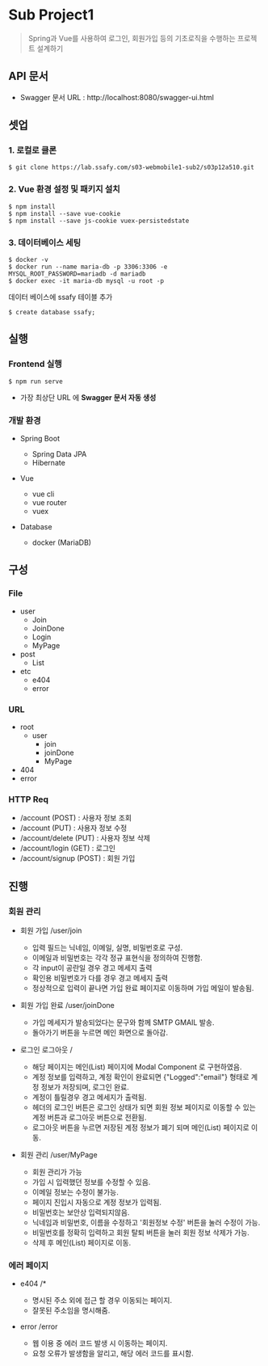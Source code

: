 # Sub Project1

> Spring과 Vue를 사용하여 로그인, 회원가입 등의 기초로직을 수행하는 프로젝트 설계하기

## API 문서
- Swagger 문서 URL : http://localhost:8080/swagger-ui.html

## 셋업

### 1. 로컬로 클론

```
$ git clone https://lab.ssafy.com/s03-webmobile1-sub2/s03p12a510.git
```

### 2. Vue 환경 설정 및 패키지 설치

```
$ npm install
$ npm install --save vue-cookie
$ npm install --save js-cookie vuex-persistedstate
```

### 3. 데이터베이스 세팅

```
$ docker -v
$ docker run --name maria-db -p 3306:3306 -e MYSQL_ROOT_PASSWORD=mariadb -d mariadb
$ docker exec -it maria-db mysql -u root -p
```

데이터 베이스에 ssafy 테이블 추가
```
$ create database ssafy;
```

## 실행

### Frontend 실행

```
$ npm run serve
```



- 가장 최상단 URL 에 **Swagger 문서 자동 생성**


### 개발 환경

- Spring Boot

  - Spring Data JPA
  - Hibernate

- Vue 

  - vue cli
  - vue router
  - vuex

- Database

  - docker (MariaDB)

  
## 구성

### File

- user
  - Join
  - JoinDone
  - Login
  - MyPage
- post
  - List
- etc
  - e404
  - error

### URL
- root
  - user
    - join
    - joinDone
    - MyPage
- 404
- error

### HTTP Req

- /account (POST) : 사용자 정보 조회
- /account (PUT)  : 사용자 정보 수정
- /account/delete (PUT) : 사용자 정보 삭제
- /account/login (GET) : 로그인
- /account/signup (POST) : 회원 가입

## 진행

### 회원 관리

- 회원 가입 /user/join
  - 입력 필드는 닉네임, 이메일, 실명, 비밀번호로 구성.
  - 이메일과 비밀번호는 각각 정규 표현식을 정의하여 진행함.
  - 각 input이 공란일 경우 경고 메세지 출력
  - 확인용 비밀번호가 다를 경우 경고 메세지 출력
  - 정상적으로 입력이 끝나면 가입 완료 페이지로 이동하며 가입 메일이 발송됨.

- 회원 가입 완료 /user/joinDone 
  - 가입 메세지가 발송되었다는 문구와 함께 SMTP GMAIL 발송.
  - 돌아가기 버튼을 누르면 메인 화면으로 돌아감.

- 로그인 로그아웃 / 
  - 해당 페이지는 메인(List) 페이지에 Modal Component 로 구현하였음.
  - 계정 정보를 입력하고, 계정 확인이 완료되면 {"Logged":"email"} 형태로 계정 정보가 저장되며, 로그인 완료.
  - 계정이 틀릴경우 경고 메세지가 출력됨.
  - 헤더의 로그인 버튼은 로그인 상태가 되면 회원 정보 페이지로 이동할 수 있는 계정 버튼과 로그아웃 버튼으로 전환됨.
  - 로그아웃 버튼을 누르면 저장된 계정 정보가 폐기 되며 메인(List) 페이지로 이동.

- 회원 관리 /user/MyPage 
  - 회원 관리가 가능
  - 가입 시 입력했던 정보를 수정할 수 있음.
  - 이메일 정보는 수정이 불가능.
  - 페이지 진입시 자동으로 계정 정보가 입력됨.
  - 비밀번호는 보안상 입력되지않음.
  - 닉네임과 비밀번호, 이름을 수정하고 '회원정보 수정' 버튼을 눌러 수정이 가능.
  - 비밀번호를 정확히 입력하고 회원 탈퇴 버튼을 눌러 회원 정보 삭제가 가능.
  - 삭제 후 메인(List) 페이지로 이동.


### 에러 페이지

- e404 /* 
  - 명시된 주소 외에 접근 할 경우 이동되는 페이지.
  - 잘못된 주소임을 명시해줌.
  
- error /error
  - 웹 이용 중 에러 코드 발생 시 이동하는 페이지.
  - 요청 오류가 발생함을 알리고, 해당 에러 코드를 표시함.
